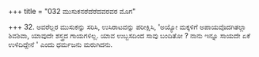 +++
title = "032 ಮುಸುಕನರೆದೆರೆದವರವರ ಮೊಗ"

+++
32. ಅವರೆಲ್ಲರ ಮುಸುಕನ್ನು ಸರಿಸಿ, ಉಸಿರಾಟವನ್ನು ಪರೀಕ್ಷಿಸಿ, 'ಅಯ್ಯೋ ಮಕ್ಕಳಿಗೆ ಅಪಾಯವೊದಗಿತಲ್ಲಾ ಶಿವಶಿವಾ, ಯಾವುದೇ ಶಸ್ತ್ರದ ಗಾಯಗಳಿಲ್ಲ. ಯಾವ ಉಬ್ಬಸದಿಂದ ಸಾವು ಬಂದಿತೋ ? ನಾನು ಇನ್ನೂ ಸಾಯದೇ ಏಕೆ ಉಳಿದಿದ್ದೇನೆ ' ಎಂದು ಧರ್ಮಜನು ಮರುಗಿದನು.